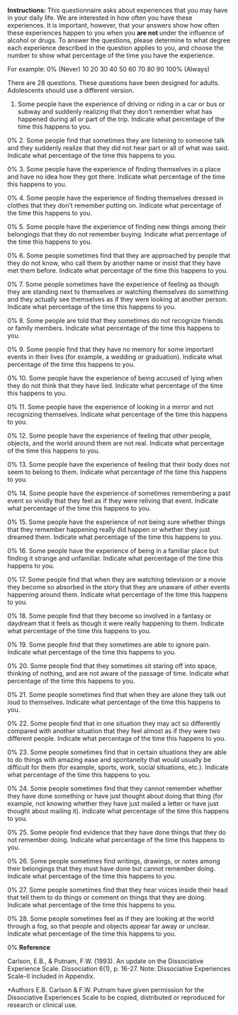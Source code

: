 <b> Instructions: </b> This questionnaire asks about experiences that you may have in your daily life. We are interested in how often you have these experiences. It is important, however, that your answers show how often these experiences happen to you when you <b> are not </b> under the influence of alcohol or drugs. To answer the questions, please determine to what degree each experience described in the question applies to you, and choose the number to show what percentage of the time you have the experience.

For example: 0% (Never) 10 20 30 40 50 60 70 80 90 100% (Always)

There are 28 questions. These questions have been designed for adults. Adolescents should use a different version.

1. Some people have the experience of driving or riding in a car or bus or subway and suddenly realizing that they don’t remember what has happened during all or part of the trip. Indicate what percentage of the time this happens to you.

0%
2. Some people find that sometimes they are listening to someone talk and they suddenly realize that they did not hear part or all of what was said. Indicate what percentage of the time this happens to you.

0%
3. Some people have the experience of finding themselves in a place and have no idea how they got there. Indicate what percentage of the time this happens to you.

0%
4. Some people have the experience of finding themselves dressed in clothes that they don’t remember putting on. Indicate what percentage of the time this happens to you.

0%
5. Some people have the experience of finding new things among their belongings that they do not remember buying. Indicate what percentage of the time this happens to you.

0%
6. Some people sometimes find that they are approached by people that they do not know, who call them by another name or insist that they have met them before. Indicate what percentage of the time this happens to you.

0%
7. Some people sometimes have the experience of feeling as though they are standing next to themselves or watching themselves do something and they actually see themselves as if they were looking at another person. Indicate what percentage of the time this happens to you.

0%
8. Some people are told that they sometimes do not recognize friends or family members. Indicate what percentage of the time this happens to you.

0%
9. Some people find that they have no memory for some important events in their lives (for example, a wedding or graduation). Indicate what percentage of the time this happens to you.

0%
10. Some people have the experience of being accused of lying when they do not think that they have lied. Indicate what percentage of the time this happens to you.

0%
11. Some people have the experience of looking in a mirror and not recognizing themselves. Indicate what percentage of the time this happens to you.

0%
12. Some people have the experience of feeling that other people, objects, and the world around them are not real. Indicate what percentage of the time this happens to you.

0%
13. Some people have the experience of feeling that their body does not seem to belong to them. Indicate what percentage of the time this happens to you.

0%
14. Some people have the experience of sometimes remembering a past event so vividly that they feel as if they were reliving that event. Indicate what percentage of the time this happens to you.

0%
15. Some people have the experience of not being sure whether things that they remember happening really did happen or whether they just dreamed them. Indicate what percentage of the time this happens to you.

0%
16. Some people have the experience of being in a familiar place but finding it strange and unfamiliar. Indicate what percentage of the time this happens to you.

0%
17. Some people find that when they are watching television or a movie they become so absorbed in the story that they are unaware of other events happening around them. Indicate what percentage of the time this happens to you.

0%
18. Some people find that they become so involved in a fantasy or daydream that it feels as though it were really happening to them. Indicate what percentage of the time this happens to you.

0%
19. Some people find that they sometimes are able to ignore pain. Indicate what percentage of the time this happens to you.

0%
20. Some people find that they sometimes sit staring off into space, thinking of nothing, and are not aware of the passage of time. Indicate what percentage of the time this happens to you.

0%
21. Some people sometimes find that when they are alone they talk out loud to themselves. Indicate what percentage of the time this happens to you.

0%
22. Some people find that in one situation they may act so differently compared with another situation that they feel almost as if they were two different people. Indicate what percentage of the time this happens to you.

0%
23. Some people sometimes find that in certain situations they are able to do things with amazing ease and spontaneity that would usually be difficult for them (for example, sports, work, social situations, etc.). Indicate what percentage of the time this happens to you.

0%
24. Some people sometimes find that they cannot remember whether they have done something or have just thought about doing that thing (for example, not knowing whether they have just mailed a letter or have just thought about mailing it). Indicate what percentage of the time this happens to you.

0%
25. Some people find evidence that they have done things that they do not remember doing. Indicate what percentage of the time this happens to you.

0%
26. Some people sometimes find writings, drawings, or notes among their belongings that they must have done but cannot remember doing. Indicate what percentage of the time this happens to you.

0%
27. Some people sometimes find that they hear voices inside their head that tell them to do things or comment on things that they are doing. Indicate what percentage of the time this happens to you.

0%
28. Some people sometimes feel as if they are looking at the world through a fog, so that people and objects appear far away or unclear. Indicate what percentage of the time this happens to you.

0%
<b> Reference </b>

Carlson, E.B., & Putnam, F.W. (1993). An update on the Dissociative Experience Scale. Dissociation 6(1), p. 16-27.
Note: Dissociative Experiences Scale-II included in Appendix.

*Authors E.B. Carlson & F.W. Putnam have given permission for the Dissociative Experiences Scale to be copied, distributed or reproduced for research or clinical use.